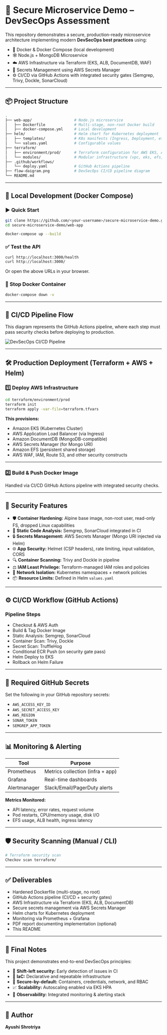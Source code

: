 # 🚀 Secure Microservice Demo – DevSecOps Assessment

This repository demonstrates a secure, production-ready microservice architecture implementing modern **DevSecOps best practices** using:

- 🐳 Docker & Docker Compose (local development)
- 🕸️ Node.js + MongoDB Microservice
- ☁️ AWS Infrastructure via Terraform (EKS, ALB, DocumentDB, WAF)
- 🔐 Secrets Management using AWS Secrets Manager
- ⚙️ CI/CD via GitHub Actions with integrated security gates (Semgrep, Trivy, Dockle, SonarCloud)

---

## 📦 Project Structure

```bash
.
├── web-app/                   # Node.js microservice
│   ├── Dockerfile             # Multi-stage, non-root Docker build
│   ├── docker-compose.yml     # Local development
├── helm/                      # Helm chart for Kubernetes deployment
│   ├── templates/             # K8s manifests (Ingress, Deployment, etc.)
│   └── values.yaml            # Configurable values
├── terraform/
│   ├── environment/prod/      # Terraform configuration for AWS EKS, ALB, Secrets Manager, etc.
│   └── modules/               # Modular infrastructure (vpc, eks, efs, docdb, etc.)
├── .github/workflows/
│   └── deploy.yaml            # GitHub Actions pipeline
├── flow-daigram.png           # DevSecOps CI/CD pipeline diagram
└── README.md
```

---

## 🔧 Local Development (Docker Compose)

### ▶️ Quick Start

```bash
git clone https://github.com/<your-username>/secure-microservice-demo.git
cd secure-microservice-demo/web-app

docker-compose up --build
```

### ✅ Test the API

```bash
curl http://localhost:3000/health
curl http://localhost:3000/
```

Or open the above URLs in your browser.

### 🛑 Stop Docker Container

```bash
docker-compose down -v
```

---

## 🔄 CI/CD Pipeline Flow

This diagram represents the GitHub Actions pipeline, where each step must pass security checks before deploying to production.

![DevSecOps CI/CD Pipeline](flow-daigram.png)

---

## 🛠️ Production Deployment (Terraform + AWS + Helm)

### 1️⃣ Deploy AWS Infrastructure

```bash
cd terraform/environment/prod
terraform init
terraform apply -var-file=terraform.tfvars
```

**This provisions:**

- Amazon EKS (Kubernetes Cluster)
- AWS Application Load Balancer (via Ingress)
- Amazon DocumentDB (MongoDB-compatible)
- AWS Secrets Manager (for Mongo URI)
- Amazon EFS (persistent shared storage)
- AWS WAF, IAM, Route 53, and other security constructs

---

### 2️⃣ Build & Push Docker Image

Handled via CI/CD GitHub Actions pipeline with integrated security checks.

---

## 🔐 Security Features

- 🛡️ **Container Hardening:** Alpine base image, non-root user, read-only FS, dropped Linux capabilities
- 🧠 **Static Code Analysis:** Semgrep, SonarCloud integrated in CI
- 🔒 **Secrets Management:** AWS Secrets Manager (Mongo URI injected via Helm)
- 🌐 **App Security:** Helmet (CSP headers), rate limiting, input validation, CORS
- 🔍 **Container Scanning:** Trivy and Dockle in pipeline
- ⚖️ **IAM Least Privilege:** Terraform-managed IAM roles and policies
- 🔌 **Network Isolation:** Kubernetes namespaces + network policies
- 📦 **Resource Limits:** Defined in Helm `values.yaml`

---

## ⚙️ CI/CD Workflow (GitHub Actions)

### Pipeline Steps

- Checkout & AWS Auth
- Build & Tag Docker Image
- Static Analysis: Semgrep, SonarCloud
- Container Scan: Trivy, Dockle
- Secret Scan: TruffleHog
- Conditional ECR Push (on security gate pass)
- Helm Deploy to EKS
- Rollback on Helm Failure

---

## 🔐 Required GitHub Secrets

Set the following in your GitHub repository secrets:

- `AWS_ACCESS_KEY_ID`
- `AWS_SECRET_ACCESS_KEY`
- `AWS_REGION`
- `SONAR_TOKEN`
- `SEMGREP_APP_TOKEN`

---

## 📊 Monitoring & Alerting

| Tool         | Purpose                                |
|--------------|----------------------------------------|
| Prometheus   | Metrics collection (infra + app)       |
| Grafana      | Real-time dashboards                   |
| Alertmanager | Slack/Email/PagerDuty alerts           |

**Metrics Monitored:**

- API latency, error rates, request volume
- Pod restarts, CPU/memory usage, disk I/O
- EFS usage, ALB health, ingress latency

---

## 🛡️ Security Scanning (Manual / CLI)

```bash
# Terraform security scan
Checkov scan terraform/
```

---

## ✅ Deliverables

- Hardened Dockerfile (multi-stage, no root)
- GitHub Actions pipeline (CI/CD + security gates)
- AWS Infrastructure via Terraform (EKS, ALB, DocumentDB)
- Secure secrets management via AWS Secrets Manager
- Helm charts for Kubernetes deployment
- Monitoring via Prometheus + Grafana
- PDF report documenting implementation (optional)
- This README

---

## 🧠 Final Notes

This project demonstrates end-to-end DevSecOps principles:

- 🔁 **Shift-left security:** Early detection of issues in CI
- 📜 **IaC:** Declarative and repeatable infrastructure
- 🔐 **Secure-by-default:** Containers, credentials, network, and RBAC
- 📈 **Scalability:** Autoscaling enabled via EKS HPA
- 👀 **Observability:** Integrated monitoring & alerting stack

---

## 👤 Author

**Ayushi Shrotriya**

